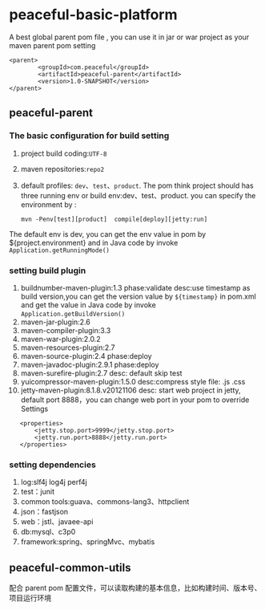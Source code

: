 # peaceful-basic-platform

A best global parent pom file , you can use it in jar or war project as your maven parent pom setting
 
    <parent>
            <groupId>com.peaceful</groupId>
            <artifactId>peaceful-parent</artifactId>
            <version>1.0-SNAPSHOT</version>
    </parent> 

## peaceful-parent

### The basic configuration for build setting

1. project build coding:`UTF-8`
1. maven repositories:`repo2`
1. default profiles: `dev`、`test`、`product`. The pom think project should has three running env or build env:dev、test、product. you can specify the  environment by :
    
    `mvn -Penv[test][product]  compile[deploy][jetty:run]`
      
The default env is dev, you can get the env value in pom by ${project.environment} and in Java code by invoke `Application.getRunningMode()`
    
### setting build plugin

1. buildnumber-maven-plugin:1.3 phase:validate  desc:use timestamp as build version,you can get the version value by `${timestamp}`
   in pom.xml and get the value in Java code by invoke `Application.getBuildVersion()` 
1. maven-jar-plugin:2.6
1. maven-compiler-plugin:3.3
1. maven-war-plugin:2.0.2
1. maven-resources-plugin:2.7
1. maven-source-plugin:2.4   phase:deploy
1. maven-javadoc-plugin:2.9.1 phase:deploy
1. maven-surefire-plugin:2.7  desc: default skip test
1. yuicompressor-maven-plugin:1.5.0  desc:compress style file: .js .css
1. jetty-maven-plugin:8.1.8.v20121106 desc: start web project in jetty, default port 8888，you can change web port in your pom to override Settings
 
 ```
    <properties>        
        <jetty.stop.port>9999</jetty.stop.port>
        <jetty.run.port>8888</jetty.run.port>
    </properties>
```    
    
### setting dependencies    

1. log:slf4j log4j perf4j
1. test：junit
1. common tools:guava、commons-lang3、httpclient
1. json：fastjson
1. web：jstl、javaee-api
1. db:mysql、c3p0
1. framework:spring、springMvc、mybatis

## peaceful-common-utils


配合 parent pom 配置文件，可以读取构建的基本信息，比如构建时间、版本号、项目运行环境


